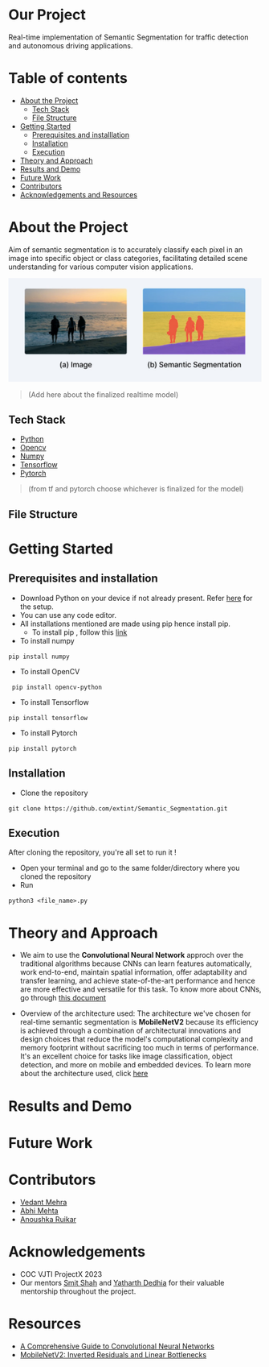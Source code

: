 # Our Project
Real-time implementation of Semantic Segmentation for traffic detection and autonomous driving applications. 
# Table of contents
- [About the Project](#About-the-Project)
  - [Tech Stack](#Tech-Stack)
  - [File Structure](#File-Structure)
- [Getting Started](#Getting-Started)
  - [Prerequisites and installlation](#Prerequisites-and-installlation)
  - [Installation](#Installation)
  - [Execution](#Execution)
- [Theory and Approach](#Theory-and-Approach)
-  [Results and Demo](#Results-and-Demo)
-  [Future Work](#Future-Work)
-  [Contributors](#Contributors)
-  [Acknowledgements and Resources](#Acknowledgements-and-Resources)

# About the Project
Aim of semantic segmentation is to accurately classify each pixel in an image into specific object or class categories, facilitating detailed scene understanding for various computer vision applications.

![Semantic Segmentation.png](https://github.com/Anoushka1009/Semantic_Segmentation/blob/main/Assets/Images/Semantic%20Segmentation.jpg)

> (Add here about the finalized realtime model)
## Tech Stack
- [Python](https://www.python.org/)
- [Opencv](https://opencv.org/)
- [Numpy](https://numpy.org/doc/#)
- [Tensorflow](https://www.tensorflow.org/)
- [Pytorch](https://pytorch.org/)
> (from tf and pytorch choose whichever is finalized for the model)
## File Structure
# Getting Started
## Prerequisites and installation
- Download Python on your device if not already present. 
 Refer [here](https://www.python.org/downloads/) for the setup.
- You can use any code editor.
- All installations mentioned are made using pip hence install pip.
  - To install pip , follow this [link](https://www.geeksforgeeks.org/how-to-install-pip-on-windows/)
- To install numpy
```
pip install numpy
```
- To install OpenCV
```
 pip install opencv-python
```
- To install Tensorflow
```
pip install tensorflow
```
- To install Pytorch
```
pip install pytorch
```
## Installation
- Clone the repository
```
git clone https://github.com/extint/Semantic_Segmentation.git
```

## Execution
After cloning the repository, you're all set to run it !
- Open your terminal and go to the same folder/directory where you cloned the repository
- Run
```
python3 <file_name>.py
```
# Theory and Approach
* We aim to use the **Convolutional Neural Network** approch over the traditional algorithms because CNNs can learn features automatically, work end-to-end, maintain spatial information, offer adaptability and transfer learning, and achieve state-of-the-art performance and hence are more effective and versatile for this task.
To know more about CNNs, go through [this document](https://github.com/Anoushka1009/Semantic_Segmentation/blob/d4b1e09b3fe3fc698ec354e0eeb075ec13a15f17/Implementation/Approach.md)

* Overview of the architecture used: 
The architecture we've chosen for real-time semantic segmentation is **MobileNetV2** because its efficiency is achieved through a combination of architectural innovations and design choices that reduce the model's computational complexity and memory footprint without sacrificing too much in terms of performance. It's an excellent choice for tasks like image classification, object detection, and more on mobile and embedded devices.
To learn more about the architecture used, click  [here](https://github.com/Anoushka1009/Semantic_Segmentation/blob/d4b1e09b3fe3fc698ec354e0eeb075ec13a15f17/Implementation/Architecture.md)

# Results and Demo

# Future Work

# Contributors
- [Vedant Mehra](https://github.com/extint)
- [Abhi Mehta]() 
- [Anoushka Ruikar](https://github.com/Anoushka1009)

# Acknowledgements
 - COC VJTI ProjectX 2023
 - Our mentors [Smit Shah](https://github.com/Smit1603) and [Yatharth Dedhia]() for their valuable mentorship throughout the project. 
# Resources
 - [A Comprehensive Guide to Convolutional Neural Networks](https://www.v7labs.com/blog/convolutional-neural-networks-guide)
 - [MobileNetV2: Inverted Residuals and Linear Bottlenecks](https://arxiv.org/abs/1801.04381)
 

